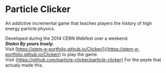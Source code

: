 # Particle Clicker<br>

An addictive incremental game that teaches players the history of high energy particle physics.<br>

Developed during the 2014 CERN Webfest over a weekend. <br>
**_Stolen By yours truely._**<br>
Visit [https://stem-e-portfolio.github.io/Clicker/]{(https://stem-e-portfolio.github.io/Clicker/) to play the game.<br>
Visit {https://github.com/particle-clicker/particle-clicker} For the peple that actualy made this.
